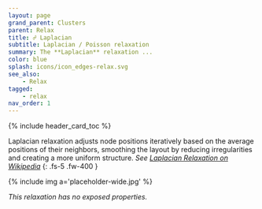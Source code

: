 ```yaml
---
layout: page
grand_parent: Clusters
parent: Relax
title: ☍ Laplacian
subtitle: Laplacian / Poisson relaxation
summary: The **Laplacian** relaxation ...
color: blue
splash: icons/icon_edges-relax.svg
see_also:
    - Relax
tagged: 
    - relax
nav_order: 1
---
```


{% include header_card_toc %}

Laplacian relaxation adjusts node positions iteratively based on the average positions of their neighbors, smoothing the layout by reducing irregularities and creating a more uniform structure. *See [Laplacian Relaxation on Wikipedia](https://en.wikipedia.org/wiki/Relaxation_(iterative_method))*
{: .fs-5 .fw-400 } 

{% include img a='placeholder-wide.jpg' %}

*This relaxation has no exposed properties.*
